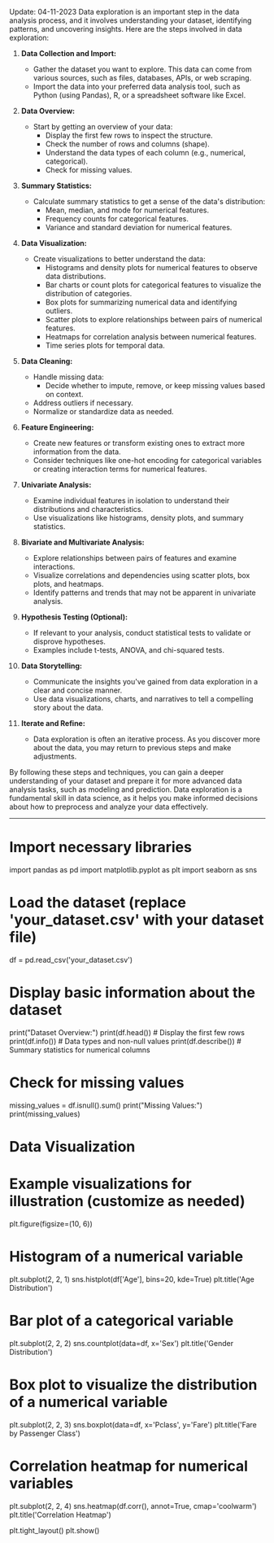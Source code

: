 Update: 04-11-2023
Data exploration is an important step in the data analysis process, and it involves understanding your dataset, identifying patterns, and uncovering insights. Here are the steps involved in data exploration:

1. **Data Collection and Import:**
   - Gather the dataset you want to explore. This data can come from various sources, such as files, databases, APIs, or web scraping.
   - Import the data into your preferred data analysis tool, such as Python (using Pandas), R, or a spreadsheet software like Excel.

2. **Data Overview:**
   - Start by getting an overview of your data:
     - Display the first few rows to inspect the structure.
     - Check the number of rows and columns (shape).
     - Understand the data types of each column (e.g., numerical, categorical).
     - Check for missing values.

3. **Summary Statistics:**
   - Calculate summary statistics to get a sense of the data's distribution:
     - Mean, median, and mode for numerical features.
     - Frequency counts for categorical features.
     - Variance and standard deviation for numerical features.

4. **Data Visualization:**
   - Create visualizations to better understand the data:
     - Histograms and density plots for numerical features to observe data distributions.
     - Bar charts or count plots for categorical features to visualize the distribution of categories.
     - Box plots for summarizing numerical data and identifying outliers.
     - Scatter plots to explore relationships between pairs of numerical features.
     - Heatmaps for correlation analysis between numerical features.
     - Time series plots for temporal data.

5. **Data Cleaning:**
   - Handle missing data:
     - Decide whether to impute, remove, or keep missing values based on context.
   - Address outliers if necessary.
   - Normalize or standardize data as needed.

6. **Feature Engineering:**
   - Create new features or transform existing ones to extract more information from the data.
   - Consider techniques like one-hot encoding for categorical variables or creating interaction terms for numerical features.

7. **Univariate Analysis:**
   - Examine individual features in isolation to understand their distributions and characteristics.
   - Use visualizations like histograms, density plots, and summary statistics.

8. **Bivariate and Multivariate Analysis:**
   - Explore relationships between pairs of features and examine interactions.
   - Visualize correlations and dependencies using scatter plots, box plots, and heatmaps.
   - Identify patterns and trends that may not be apparent in univariate analysis.

9. **Hypothesis Testing (Optional):**
   - If relevant to your analysis, conduct statistical tests to validate or disprove hypotheses.
   - Examples include t-tests, ANOVA, and chi-squared tests.

10. **Data Storytelling:**
    - Communicate the insights you've gained from data exploration in a clear and concise manner.
    - Use data visualizations, charts, and narratives to tell a compelling story about the data.

11. **Iterate and Refine:**
    - Data exploration is often an iterative process. As you discover more about the data, you may return to previous steps and make adjustments.

By following these steps and techniques, you can gain a deeper understanding of your dataset and prepare it for more advanced data analysis tasks, such as modeling and prediction. Data exploration is a fundamental skill in data science, as it helps you make informed decisions about how to preprocess and analyze your data effectively.


-------------------------------------------------------------------------------
# Import necessary libraries
import pandas as pd
import matplotlib.pyplot as plt
import seaborn as sns

# Load the dataset (replace 'your_dataset.csv' with your dataset file)
df = pd.read_csv('your_dataset.csv')

# Display basic information about the dataset
print("Dataset Overview:")
print(df.head())  # Display the first few rows
print(df.info())  # Data types and non-null values
print(df.describe())  # Summary statistics for numerical columns

# Check for missing values
missing_values = df.isnull().sum()
print("Missing Values:")
print(missing_values)

# Data Visualization
# Example visualizations for illustration (customize as needed)
plt.figure(figsize=(10, 6))

# Histogram of a numerical variable
plt.subplot(2, 2, 1)
sns.histplot(df['Age'], bins=20, kde=True)
plt.title('Age Distribution')

# Bar plot of a categorical variable
plt.subplot(2, 2, 2)
sns.countplot(data=df, x='Sex')
plt.title('Gender Distribution')

# Box plot to visualize the distribution of a numerical variable
plt.subplot(2, 2, 3)
sns.boxplot(data=df, x='Pclass', y='Fare')
plt.title('Fare by Passenger Class')

# Correlation heatmap for numerical variables
plt.subplot(2, 2, 4)
sns.heatmap(df.corr(), annot=True, cmap='coolwarm')
plt.title('Correlation Heatmap')

plt.tight_layout()
plt.show()
